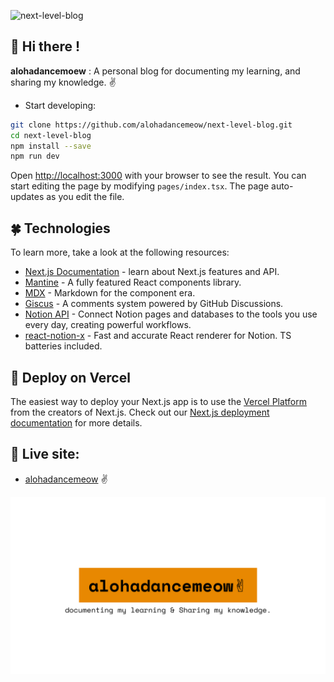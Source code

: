 ![next-level-blog](https://socialify.git.ci/alohadancemeow/next-level-blog/image?&forks=1&issues=1&language=1&name=1&owner=1&pattern=Plus&pulls=1&stargazers=1&theme=Light)

## :wave: Hi there !

**alohadancemoew** : A personal blog for documenting my learning, and sharing my knowledge. :v:

- Start developing:

```bash
git clone https://github.com/alohadancemeow/next-level-blog.git
cd next-level-blog
npm install --save
npm run dev
```

Open [http://localhost:3000](http://localhost:3000) with your browser to see the result.
You can start editing the page by modifying `pages/index.tsx`. The page auto-updates as you edit the file.

## :four_leaf_clover: Technologies 

To learn more, take a look at the following resources:

- [Next.js Documentation](https://nextjs.org/docs) - learn about Next.js features and API.
- [Mantine](https://mantine.dev/) - A fully featured React components library.
- [MDX](https://mdxjs.com/) - Markdown for the component era.
- [Giscus](https://giscus.app/) - A comments system powered by GitHub Discussions. 
- [Notion API](https://developers.notion.com/) - Connect Notion pages and databases to the tools you use every day, creating powerful workflows.
- [react-notion-x](https://github.com/NotionX/react-notion-x) - Fast and accurate React renderer for Notion. TS batteries included.

## :rocket: Deploy on Vercel

The easiest way to deploy your Next.js app is to use the [Vercel Platform](https://vercel.com/new?utm_medium=default-template&filter=next.js&utm_source=create-next-app&utm_campaign=create-next-app-readme) from the creators of Next.js.
Check out our [Next.js deployment documentation](https://nextjs.org/docs/deployment) for more details.

## :frog: Live site:

- [alohadancemeow](https://next-level-blog.vercel.app/) :v:

![image](/public/assets/og-home.png)

